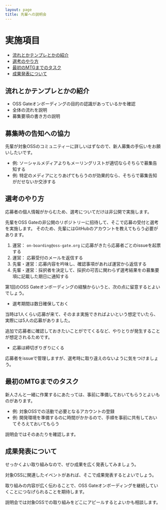 ```yaml
---
layout: page
title: 先輩への説明会
---
```


# 実施項目

* [流れとかテンプレとかの紹介](#flow)
* [選考のやり方](#screening)
* [最初のMTGまでのタスク](#action-items)
* [成果発表について](#presentation)

## <span id="flow">流れとかテンプレとかの紹介</span>

* OSS Gateオンボーディングの目的の認識があっているかを確認
* 全体の流れを説明
* 募集要項の書き方の説明

## <span id="application">募集時の告知への協力</span>

先輩が対象OSSのコミュニティーに詳しいはずなので、新人募集の手伝いをお願いしたいです。

* 例: ソーシャルメディアよりもメーリングリストが適切ならそちらで募集告知する
* 例: 特定のメディアにとりあげてもらうのが効果的なら、そちらで募集告知がだせないか交渉する

## <span id="screening">選考のやり方</span>

応募者の個人情報がからむため、選考についてだけは非公開で実施します。

先輩をOSS Gateの非公開のリポジトリーに招待して、そこで応募の受付と選考を実施します。
そのため、先輩にはGitHubのアカウントを教えてもらう必要があります。

1. 運営： `on-boarding@oss-gate.org` に応募がきたら応募者ごとのissueを起票する
2. 運営： 応募受付のメールを返信する
3. 先輩・運営：応募内容を吟味し、確認事項があれば運営から返信する
4. 先輩・運営：採択者を決定して、採択の可否に関わらず選考結果をの募集要項に記載した期日に通知する

第1回のOSS Gateオンボーディングの経験からいうと、次の点に留意するとよいでしょう。

* 選考期間は数日確保しておく

当時は1人くらい応募が来て、そのまま実施できればよいという想定でいたら、
実際には5人の応募がありました。

追加で応募者に確認しておきたいことがでてくるなど、やりとりが発生することが想定されるためです。

* 応募は締切ぎりぎりにくる

応募者をissueで管理しますが、選考時に取り違えのないように気をつけましょう。

## <span id="action-items">最初のMTGまでのタスク</span>

新人さんと一緒に作業するにあたっては、事前に準備しておいてもらうとよいものがあります。

* 例: 対象OSSでの活動で必要となるアカウントの登録
* 例: 開発環境を準備するのに時間がかかるので、手順を事前に共有しておいてそろえておいてもらう

説明会ではそのあたりを確認します。

## <span id="presentation">成果発表について</span>

せっかくよい取り組みなので、ぜひ成果を広く発表してみましょう。

対象OSSに関連したイベントがあれば、そこで成果発表するとよいでしょう。

取り組みの内容が広く伝わることで、OSS Gateオンボーディングを継続していくことにつなげられることを期待します。

説明会では対象OSSでの取り組みをどこにアピールするとよいかも相談します。
